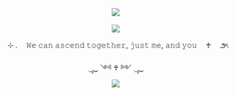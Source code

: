 <div align="center">
  <img src="https://media.discordapp.net/attachments/1321638908370485258/1355875938755412008/IMG-7983.png?ex=67ea855e&is=67e933de&hm=695abb0976b5ef8775bd3940572eb9ca262fc5b3de64b2ef1d3a099e41843c0d&=&format=webp&quality=lossless">
<br />
<br />
<div align="center">
  <img src="https://media.discordapp.net/attachments/1321638908370485258/1355879556233560154/Untitled66_20250330141403.png?ex=67ed2bbd&is=67ebda3d&hm=866b1b8bf99beaf5ed6fa68cb89215d41110b10827ac291c5aa1b67b7bac25a7&=&format=webp&quality=lossless">
</div>
<br />
<div align="center">
  ⊹ .  𝚆𝚎 𝚌𝚊𝚗 𝚊𝚜𝚌𝚎𝚗𝚍 𝚝𝚘𝚐𝚎𝚝𝚑𝚎𝚛, 𝚓𝚞𝚜𝚝 𝚖𝚎, 𝚊𝚗𝚍 𝚢𝚘𝚞  ♰  ౨ৎ  
<br />
<br />
 ‿̩͙‿ ༺ ♰ ༻ ‿̩͙‿ 
<div align="center">
  <img src="https://media.discordapp.net/attachments/1321638908370485258/1355896341359886479/obraz_2025-03-30_152735179.png?ex=67ea985f&is=67e946df&hm=3cbef206a24dae089af977cdbb125d7d83643776e8f59839743f66540fe4b8ed&=&format=webp&quality=lossless">
</div>


